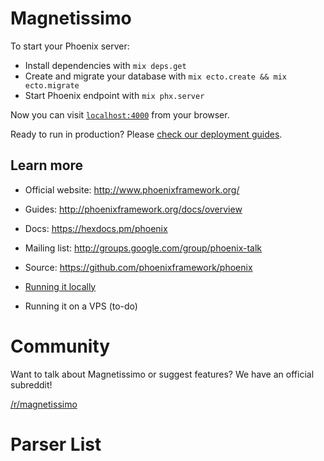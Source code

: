 # Magnetissimo

To start your Phoenix server:

  * Install dependencies with `mix deps.get`
  * Create and migrate your database with `mix ecto.create && mix ecto.migrate`
  * Start Phoenix endpoint with `mix phx.server`

Now you can visit [`localhost:4000`](http://localhost:4000) from your browser.

Ready to run in production? Please [check our deployment guides](http://www.phoenixframework.org/docs/deployment).

## Learn more

  * Official website: http://www.phoenixframework.org/
  * Guides: http://phoenixframework.org/docs/overview
  * Docs: https://hexdocs.pm/phoenix
  * Mailing list: http://groups.google.com/group/phoenix-talk
  * Source: https://github.com/phoenixframework/phoenix

* [Running it locally](https://github.com/sergiotapia/magnetissimo/wiki/Usage:-Local)
* Running it on a VPS (to-do)

# Community

Want to talk about Magnetissimo or suggest features? We have an official subreddit!

[/r/magnetissimo](http://reddit.com/r/magnetissimo)

# Parser List